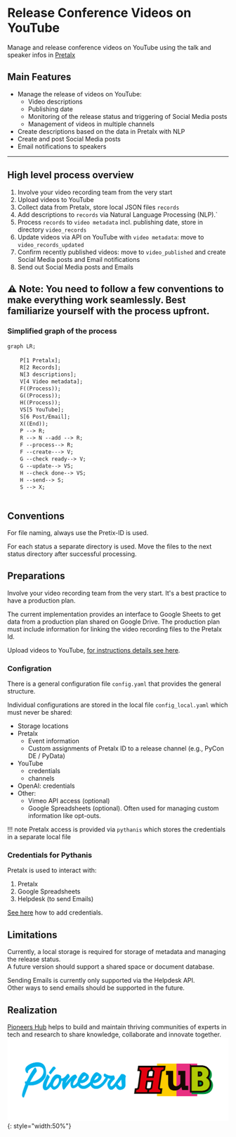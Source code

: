 # Release Conference Videos on YouTube

Manage and release conference videos on YouTube using the talk and speaker infos
in [Pretalx](https://github.com/pretalx/pretalx)

## Main Features

* Manage the release of videos on YouTube:
    * Video descriptions
    * Publishing date
    * Monitoring of the release status and triggering of Social Media posts
    * Management of videos in multiple channels
* Create descriptions based on the data in Pretalx with NLP
* Create and post Social Media posts
* Email notifications to speakers

---

## High level process overview

1. Involve your video recording team from the very start
2. Upload videos to YouTube
3. Collect data from Pretalx, store local JSON files `records`
4. Add descriptions to `records` via Natural Language Processing (NLP).`
5. Process `records` to `video metadata` incl. publishing date, store in directory `video_records`
6. Update videos via API on YouTube with `video metadata`: move to `video_records_updated`
7. Confirm recently published videos: move to `video_published` and create Social Media posts and Email notifications
8. Send out Social Media posts and Emails

⚠️ **Note**: You need to follow a few conventions to make everything work seamlessly.
Best familiarize yourself with the process upfront.
---

### Simplified graph of the process

``` mermaid
graph LR;

    P[1 Pretalx];
    R[2 Records];
    N[3 descriptions];
    V[4 Video metadata];
    F((Process));
    G((Process));
    H((Process));
    VS[5 YouTube];
    S[6 Post/Email];
    X((End));
    P --> R;
    R --> N --add --> R;
    F --process--> R;
    F --create---> V;
    G --check ready--> V;
    G --update--> VS;
    H --check done--> VS;
    H --send--> S;
    S --> X;
    
```

## Conventions

For file naming, always use the Pretix-ID is used.

For each status a separate directory is used. Move the files to the next status directory after successful processing.

## Preparations

Involve your video recording team from the very start.
It's a best practice to have a production plan.

The current implementation provides an interface to Google Sheets
to get data from a production plan shared on Google Drive.
The production plan must include information for linking the video recording files to the Pretalx Id.

Upload videos to YouTube, [for instructions details see here](youtube.md).

### Configration

There is a general configuration file `config.yaml` that provides the general structure.

Individual configurations are stored in the local file `config_local.yaml` which must never be shared:

* Storage locations
* Pretalx
    * Event information
    * Custom assignments of Pretalx ID to a release channel (e.g., PyCon DE / PyData)
* YouTube
    * credentials
    * channels
* OpenAI: credentials
* Other:
    * Vimeo API access (optional)
    * Google Spreadsheets (optional). Often used for managing custom information like opt-outs.

!!! note
    Pretalx access is provided via `pythanis` which stores the credentials in a separate local file

### Credentials for Pythanis

Pretalx is used to interact with:

1. Pretalx
2. Google Spreadsheets
3. Helpdesk (to send Emails)

[See here](https://florianwilhelm.info/pytanis/latest/usage/installation/#retrieving-the-credentials-and-tokens)
how to add credentials.

## Limitations

Currently, a local storage is required for storage of metadata and managing the release status.  
A future version should support a shared space or document database.

Sending Emails is currently only supported via the Helpdesk API.  
Other ways to send emails should be supported in the future.

## Realization

[Pioneers Hub](https://www.pioneershub.org/en/) helps to build and maintain thriving communities of experts in tech and
research to share knowledge, collaborate and innovate together.
![Pioneers Hub Logo](assets/images/Pioneers-Hub-Logo-vereinfacht-inline.svg){: style="width:50%"}